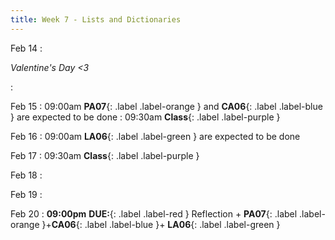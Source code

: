 ```yaml
---
title: Week 7 - Lists and Dictionaries
---
```

Feb 14
: <p class="text-grey-dk-000 mb-0"><em>Valentine's Day <3</em></p>

: [](#)

Feb 15
 : 09:00am **PA07**{: .label .label-orange } and **CA06**{: .label .label-blue } are expected to be done
 : 09:30am **Class**{: .label .label-purple }

Feb 16
 : 09:00am **LA06**{: .label .label-green } are expected to be done


Feb 17
 : 09:30am **Class**{: .label .label-purple }

Feb 18
: [](#)

Feb 19
: [](#)

Feb 20
 : **09:00pm** **DUE:**{: .label .label-red } Reflection + **PA07**{: .label .label-orange }+**CA06**{: .label .label-blue }+ **LA06**{: .label .label-green } 

